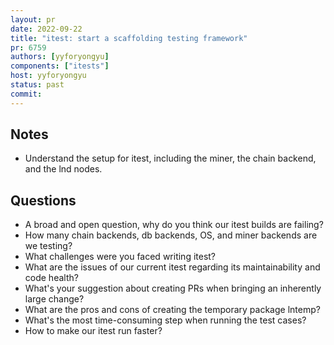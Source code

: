 ```yaml
---
layout: pr
date: 2022-09-22    
title: "itest: start a scaffolding testing framework"
pr: 6759
authors: [yyforyongyu]
components: ["itests"]
host: yyforyongyu
status: past
commit:
---
```


## Notes

* Understand the setup for itest, including the miner, the chain backend, and the lnd nodes.

## Questions

* A broad and open question, why do you think our itest builds are failing?
* How many chain backends, db backends, OS, and miner backends are we testing?
* What challenges were you faced writing itest?
* What are the issues of our current itest regarding its maintainability and code health?
* What's your suggestion about creating PRs when bringing an inherently large change?
* What are the pros and cons of creating the temporary package lntemp?
* What's the most time-consuming step when running the test cases?
* How to make our itest run faster?